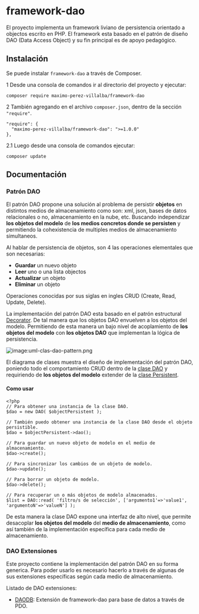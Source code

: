 # framework-dao
El proyecto implementa un framework liviano de persistencia orientado a objectos escrito en PHP. 
El framework esta basado en el patrón de diseño DAO (Data Access Object) y  su fin principal es de apoyo pedagógico.


## Instalación
Se puede instalar `framework-dao` a través de Composer.

1 Desde una consola de comandos ir al directorio del proyecto y ejecutar:
```
composer require maximo-perez-villalba/framework-dao
```

2 También agregando en el archivo `composer.json`, dentro de la sección  `"require"`.
```
"require": {
  "maximo-perez-villalba/framework-dao": ">=1.0.0"
},
```
2.1 Luego desde una consola de comandos ejecutar:
```
composer update
```

## Documentación


### Patrón DAO
El patrón DAO propone una solución al problema de persistir **objetos** en distintos medios de almacenamiento como son: xml, json, bases de datos relacionales o no, almacenamiento en la nube, etc. Buscando independizar **los objetos del modelo** de **los medios concretos donde se persisten** y permitiendo la cohexistencia de multiples medios de almacenamiento simultaneos.

Al hablar de persistencia de objetos, son 4 las operaciones elementales que son necesarias: 
* **Guardar** un nuevo objeto
* **Leer** uno o una lista objectos
* **Actualizar** un objeto
* **Eliminar** un objeto

Operaciones conocidas por sus siglas en ingles CRUD (Create, Read, Update, Delete).

La implementación del patrón DAO esta basado en el patrón estructural [Decorator](https://es.wikipedia.org/wiki/Decorator_(patr%C3%B3n_de_dise%C3%B1o)). De tal manera que los objetos DAO envuelven a los objetos del modelo. Permitiendo de esta manera un bajo nivel de acoplamiento de **los objetos del modelo** con **los objetos DAO** que implementan la lógica de persistencia.

![image:uml-clas-dao-pattern.png](/docs/uml-class-dao-pattern.png)

El diagrama de clases muestra el diseño de implementación del patrón DAO, poniendo todo el comportamiento CRUD dentro de la [clase DAO](/src/framework/dao/DAO.php) y requiriendo de **los objetos del modelo** extender de la [clase Persistent](/src/framework/dao/Persistent.php).

#### Como usar
```
<?php
// Para obtener una instancia de la clase DAO.
$dao = new DAO( $objectPersistent );

// También puedo obtener una instancia de la clase DAO desde el objeto persistible. 
$dao = $objectPersistent->dao();

// Para guardar un nuevo objeto de modelo en el medio de almacenamiento.
$dao->create();

// Para sincronizar los cambios de un objeto de modelo.
$dao->update();

// Para borrar un objeto de modelo.
$dao->delete();

// Para recuperar un o más objetos de modelo almacenados.
$list = DAO::read( 'filtro/s de selección', ['argumento1'=>'value1', 'argumentoN'=>'valueN'] );
```

De esta manera la clase DAO expone una interfaz de alto nivel, que permite desacoplar **los objetos del modelo** del **medio de almacenamiento**, como así también de la implementación específica para cada medio de almacenamiento.


### DAO Extensiones
Este proyecto contiene la implementación del patrón DAO en su forma generica. Para poder usarlo es necesario hacerlo a través de algunas de sus extensiones específicas según cada medio de almacenamiento.

Listado de DAO extensiones:
* [DAODB](https://github.com/maximo-perez-villalba/framework-dao-db): Extensión de framework-dao para base de datos a través de PDO. 

